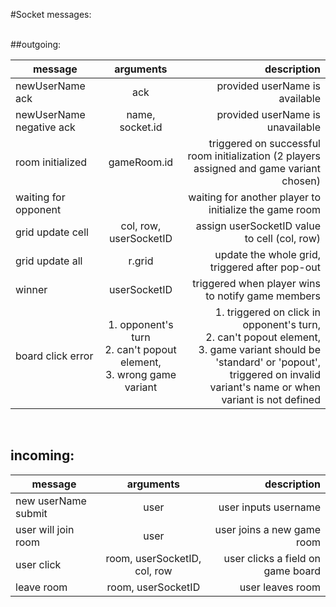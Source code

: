 #Socket messages:

<br/>
##outgoing:


<center>

| message        | arguments           | description   
| ------------- |:------------------------:| --:| 
| newUserName ack     | ack  |   provided userName is available 
| newUserName negative ack | name, socket.id     |   provided userName is unavailable 
|room initialized | gameRoom.id | triggered on successful room initialization (2 players assigned and game variant chosen)
|waiting for opponent| |waiting for another player to initialize the game room 
|grid update cell | col, row, userSocketID | assign userSocketID value to cell (col, row)
|grid update all| r.grid | update the whole grid, triggered after pop-out
|winner| userSocketID | triggered when player wins to notify game members
|board click error |1. opponent's turn <br /> 2. can't popout element, <br />3. wrong game variant |  1. triggered on click in opponent's turn, <br /> 2. can't popout element, <br /> 3. game variant should be 'standard' or 'popout', triggered on invalid variant's name or when variant is not defined

</center>
<br/>

## incoming:
<center>

| message        | arguments           | description   
| ------------- |:-------------:| -----:| 
| new userName submit      | user | user inputs username 
| user will join room      | user | user joins a new game room  |
| user click     | room, userSocketID, col, row      |  user clicks a field on game board |
| leave room | room, userSocketID      |  user leaves room |

</center>